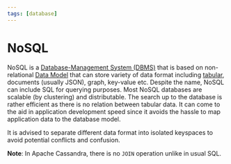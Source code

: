 ```yaml
---
tags: [database]
---
```


# NoSQL

NoSQL is a [Database-Management System (DBMS)](202302101137.md) that is based on
non-relational [Data Model](202302101219.md) that can store variety of data
format including [tabular](202302101331.md), documents (usually JSON), graph,
key-value etc. Despite the name, NoSQL can include SQL for querying purposes.
Most NoSQL databases are scalable (by clustering) and distributable. The search
up to the database is rather efficient as there is no relation between tabular
data. It can come to the aid in application development speed since it avoids
the hassle to map application data to the database model.

It is advised to separate different data format into isolated keyspaces to avoid
potential conflicts and confusion.

**Note**: In Apache Cassandra, there is no `JOIN` operation unlike in usual SQL.
